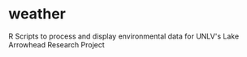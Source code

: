# weather

R Scripts to process and display environmental data for UNLV's Lake Arrowhead Research Project
